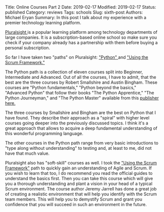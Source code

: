 Title: Online Courses Part 2
Date: 2019-02-17
Modified: 2019-02-17
Status: published
Category: reviews
Tags: schools
Slug: sixth-post
Authors: Michael Eryan
Summary: In this post I talk about my experience with a premier technology learning platform. 

<a href="https://www.pluralsight.com/" target="_blank"> Pluralsight </a> is a popular learning platform among technology departments of large companies. It is a subscription-based online school so make sure you check if your company already has a partnership with them before buying a personal subscription. 

So far I have taken two "paths" on Pluralsight: <a href=" https://app.pluralsight.com/paths/skills/python" target="_blank"> "Python" </a> and <a href="https://app.pluralsight.com/paths/skills/the-scrum-framework" target="_blank">"Using the Scrum Framework."</a>

The Python path is a collection of eleven courses split into Beginner, Intermediate and Advanced. Out of all the courses, I have to admit, that the best are the three courses by Robert Smallshire and Austin Bingham. These courses are "Python fundamentals," "Python beyond the basics," "Advanced Python" that follow their books "The Python Apprentice," "The Python Journeyman," and "The Python Master" available from this <a href=" https://leanpub.com/u/abingham" target="_blank"> publisher here. </a>

The three courses by Smallshire and Bingham are the best on Python that I have found. They describe their approach as a "spiral" with higher level courses going deeper into the previously discussed topics. I think it's a great approach that allows to acquire a deep fundamental understanding of this wonderful programming language. 

The other courses in the Python path range from very basic introductions to "type along without understanding" to testing and, at least to me, did not have that much value. 

Pluralsight also has "soft-skill" courses as well. I took the <a href="https://app.pluralsight.com/paths/skills/the-scrum-framework" target="_blank">"Using the Scrum Framework"</a> path to quickly gain an understanding of Agile and Scrum. If you wish to learn that too, I do recommend you read the official guides to understand the basics first. Then you can take this course which will give you a thorough understanding and plant a vision in your head of a typical Scrum environment. The course author Jeremy Jarrell has done a great job of creating a realistic environment that will help you identify with the Scrum team members. This will help you to demystify Scrum and grant you confidence that you will succeed in such an environment in the future. 
